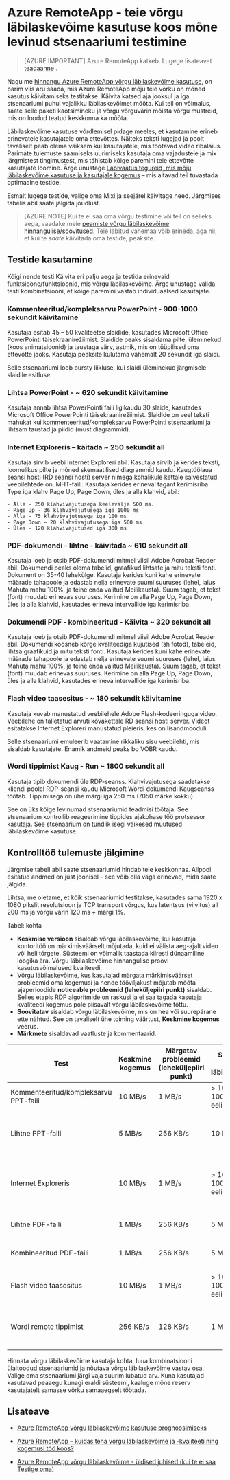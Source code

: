 <properties 
    pageTitle="Azure RemoteApp - testimine teie võrgu läbilaskevõime kasutuse mõne levinud stsenaariumi | Microsoft Azure'i"
    description="Siit saate teada, kuidas oma võrgu läbilaskevõime vajab Azure RemoteApp välja selgitada ühise kasutamise stsenaariumid, mis aitavad teil."
    services="remoteapp"
    documentationCenter="" 
    authors="lizap" 
    manager="mbaldwin" />

<tags 
    ms.service="remoteapp" 
    ms.workload="compute" 
    ms.tgt_pltfrm="na" 
    ms.devlang="na" 
    ms.topic="article" 
    ms.date="08/15/2016" 
    ms.author="elizapo" />
    
# <a name="azure-remoteapp---testing-your-network-bandwidth-usage-with-some-common-scenarios"></a>Azure RemoteApp - teie võrgu läbilaskevõime kasutuse koos mõne levinud stsenaariumi testimine

> [AZURE.IMPORTANT]
> Azure RemoteApp katkeb. Lugege lisateavet [teadaanne](https://go.microsoft.com/fwlink/?linkid=821148) .

Nagu me [hinnangu Azure RemoteApp võrgu läbilaskevõime kasutuse](remoteapp-bandwidth.md), on parim viis aru saada, mis Azure RemoteApp mõju teie võrku on mõned kasutus käivitamiseks testitakse. Käivita katsed aja jooksul ja iga stsenaariumi puhul vajalikku läbilaskevõimet mõõta. Kui teil on võimalus, saate selle paketi kaotsimineku ja võrgu võrguvärin mõista võrgu mustreid, mis on loodud teatud keskkonna ka mõõta.

    
Läbilaskevõime kasutuse võrdlemisel pidage meeles, et kasutamine erineb erinevatele kasutajatele oma ettevõttes. Näiteks teksti lugejad ja poolt tavaliselt peab olema väiksem kui kasutajatele, mis töötavad video ribalaius. Parimate tulemuste saamiseks uurimiseks kasutaja oma vajadustele ja mix järgmistest tingimustest, mis tähistab kõige paremini teie ettevõtte kasutajate loomine. Ärge unustage [Läbivaatus tegureid, mis mõju läbilaskevõime kasutuse ja kasutajale kogemus](remoteapp-bandwidthexperience.md) – mis aitavad teil tuvastada optimaalne testide.

Esmalt lugege testide, valige oma Mixi ja seejärel käivitage need. Järgmises tabelis abil saate jälgida jõudlust.

>[AZURE.NOTE] Kui te ei saa oma võrgu testimine või teil on selleks aega, vaadake meie [peamiste võrgu läbilaskevõime hinnangulise/soovitused](remoteapp-bandwidthguidelines.md). Teie läbitud vahemaa võib erineda, aga nii, et kui te *saate* käivitada oma testide, peaksite.


## <a name="the-usage-tests"></a>Testide kasutamine
Kõigi nende testi Käivita eri palju aega ja testida erinevaid funktsioone/funktsioonid, mis võrgu läbilaskevõime. Ärge unustage valida testi kombinatsiooni, et kõige paremini vastab individuaalsed kasutajate.
 
### <a name="executivecomplex-powerpoint---run-for-900-1000-seconds"></a>Kommenteeritud/kompleksarvu PowerPoint - 900-1000 sekundit käivitamine

Kasutaja esitab 45 – 50 kvaliteetse slaidide, kasutades Microsoft Office PowerPointi täisekraanirežiimist. Slaidide peaks sisaldama pilte, üleminekud (koos animatsioonid) ja taustaga värv, astmik, mis on tüüpilised oma ettevõtte jaoks. Kasutaja peaksite kulutama vähemalt 20 sekundit iga slaidi.
    
Selle stsenaariumi loob bursty liikluse, kui slaidi üleminekud järgmisele slaidile esitluse.
    
### <a name="simple-powerpoint---run-for-620-seconds"></a>Lihtsa PowerPoint - ~ 620 sekundit käivitamine

Kasutaja annab lihtsa PowerPointi faili ligikaudu 30 slaide, kasutades Microsoft Office PowerPointi täisekraanirežiimist. Slaidide on veel teksti mahukat kui kommenteeritud/kompleksarvu PowerPointi stsenaariumi ja lihtsam taustad ja pildid (must diagrammid). 
    
### <a name="internet-explorer---run-for-250-seconds"></a>Internet Exploreris – käitada ~ 250 sekundit all

Kasutaja sirvib veebi Internet Exploreri abil. Kasutaja sirvib ja kerides teksti, loomulikus pilte ja mõned skemaatilised diagrammid kaudu. Kaugtöölaua seansi hosti (RD seansi hosti) server nimega kohalikule kettale salvestatud veebilehtede on. MHT-faili. Kasutaja kerides erineval tagant kerimisriba Type iga klahv Page Up, Page Down, üles ja alla klahvid, abil:
    
    - Alla - 250 klahvivajutusega keelevälja 500 ms.
    - Page Up - 36 klahvivajutusega iga 1000 ms
    - Alla - 75 klahvivajutusega iga 100 ms
    - Page Down – 20 klahvivajutusega iga 500 ms
    - Üles - 120 klahvivajutused iga 300 ms
    
### <a name="pdf-document---simple---run-for-610-seconds"></a>PDF-dokumendi - lihtne - käivitada ~ 610 sekundit all
Kasutaja loeb ja otsib PDF-dokumendi mitmel viisil Adobe Acrobat Reader abil. Dokumendi peaks olema tabelid, graafikud lihtsate ja mitu teksti fonti. Dokument on 35-40 lehekülge. Kasutaja kerides kuni kahe erinevate määrade tahapoole ja edastab nelja erinevate suumi suuruses (lehel, laius Mahuta mahu 100%, ja teine enda valitud Meilikausta). Suum tagab, et tekst (font) muudab erinevas suuruses. Kerimine on alla Page Up, Page Down, üles ja alla klahvid, kasutades erineva intervallide iga kerimisriba.

### <a name="pdf-document---mixed---run-for-320-seconds"></a>Dokumendi PDF - kombineeritud - Käivita ~ 320 sekundit all
Kasutaja loeb ja otsib PDF-dokumendi mitmel viisil Adobe Acrobat Reader abil. Dokumendi koosneb kõrge kvaliteediga kujutised (sh fotod), tabeleid, lihtsa graafikuid ja mitu teksti fonti. Kasutaja kerides kuni kahe erinevate määrade tahapoole ja edastab nelja erinevate suumi suuruses (lehel, laius Mahuta mahu 100%, ja teine enda valitud Meilikausta). Suum tagab, et tekst (font) muudab erinevas suuruses. Kerimine on alla Page Up, Page Down, üles ja alla klahvid, kasutades erineva intervallide iga kerimisriba.

### <a name="flash-video-playback---run-for-180-seconds"></a>Flash video taasesitus - ~ 180 sekundit käivitamine
Kasutaja kuvab manustatud veebilehele Adobe Flash-kodeeringuga video. Veebilehe on talletatud arvuti kõvakettale RD seansi hosti server. Videot esitatakse Internet Exploreri manustatud pleieris, kes on lisandmooduli.

Selle stsenaariumi emuleerib vaatamine rikkaliku sisu veebilehti, mis sisaldab kasutajate. Enamik andmeid peaks bo VOBR kaudu.

### <a name="word-remote-typing---run-for-1800-seconds"></a>Wordi tippimist Kaug - Run ~ 1800 sekundit all
Kasutaja tipib dokumendi üle RDP-seanss. Klahvivajutusega saadetakse kliendi poolel RDP-seansi kaudu Microsoft Wordi dokumendi Kaugseanss töötab. Tippimisega on ühe märgi iga 250 ms (7050 märke kokku). 

See on üks kõige levinumad stsenaariumid teadmisi töötaja. See stsenaarium kontrollib reageerimine tippides ajakohase töö protsessor kasutaja. See stsenaarium on tundlik isegi väikesed muutused läbilaskevõime kasutuse.

## <a name="tracking-the-test-results"></a>Kontrolltöö tulemuste jälgimine

Järgmise tabeli abil saate stsenaariumid hindab teie keskkonnas. Allpool esitatud andmed on just joonisel – see võib olla väga erinevad, mida saate jälgida. 

Lihtsa, me oletame, et kõik stsenaariumid testitakse, kasutades sama 1920 x 1080 pikslit resolutsioon ja TCP transport võrgus, kus latentsus (viivitus) all 200 ms ja võrgu värin 120 ms + märgi 1%.

Tabel: kohta
- **Keskmise versioon** sisaldab võrgu läbilaskevõime, kui kasutaja kontoritöö on märkimisväärselt mõjutada, kuid ei välista aeg-ajalt video või heli tõrgete. Süsteemi on võimalik taastada kiiresti dünaamiline loogika ära. Võrgu läbilaskevõime hinnangulise proovi kasutusvõimalused kvaliteedi.
 - Võrgu läbilaskevõime, kus kasutajad märgata märkimisväärset probleemid oma kogemusi ja nende tööviljakust mõjutab mõõta ajaperioodide **noticeable probleemid (leheküljepiiri punkt)** sisaldab. Selles etapis RDP algoritmide on raskusi ja ei saa tagada kasutaja kvaliteedi kogemus pole piisavalt võrgu läbilaskevõime tõttu.
 - **Soovitatav** sisaldab võrgu läbilaskevõime, mis on hea või suurepärane ette nähtud. See on tavaliselt ühe toiming väärtust, **Keskmine kogemus** veerus.
 - **Märkmete** sisaldavad vaatluste ja kommentaarid.
 
| Test                  | Keskmine kogemus | Märgatav probleemid (leheküljepiiri punkt) | Soovitatav võrgu läbilaskevõime | Märkmete                                                              |
|-----------------------|--------------------|---------------------------------|-------------------------------|--------------------------------------------------------------------|
| Kommenteeritud/kompleksarvu PPT-faili | 10 MB/s             | 1 MB/s                           | > 10 MB/s, 100 MB/s eelistatud    | 1 MB/s palju animatsioone lähevad kaotsi                                   |
| Lihtne PPT-faili            | 5 MB/s              | 256 KB/s                         | 10 MB/s                        | 256 KB/s slaidide märgatav viivitusega laadimine                   |
| Internet Exploreris     | 10 MB/s             | 1 MB/s                           | > 10 MB/s, 100 MB/s eelistatud    | 1 MB/s web videod on udune ja hakkimine, Kiire kerimine on probleeme |
| Lihtne PDF-faili            | 1 MB/s              | 256 KB/s                         | 5 MB/s                         | 256 KB/s kulub samas lehe laadimiseks                       |
| Kombineeritud PDF-faili             | 1 MB/s             | 256 KB/s                         | 5 MB/s                         | 256 KB/s lehe kulub palju aega laadida    |
| Flash video taasesitus  | 10 MB/s             | 1 MB/s                           | > 10 MB/s, 100 MB/s eelistatud    | 1 MB/s video on teraline ja mõned raamid kõrvaldatakse           |
| Wordi remote tippimist    | 256 KB/s            | 128 KB/s                         | 1 MB/s                         | 256 KB/s kasutaja võib-olla märkate klahvivajutusega vahele jääv aeg             |

Hinnata võrgu läbilaskevõime kasutaja kohta, luua kombinatsiooni ülaltoodud stsenaariumid ja nõutava võrgu läbilaskevõime vastav osa. Valige oma stsenaariumi järgi vaja suurim lubatud arv. Kuna kasutajad kasutavad peaaegu kunagi eraldi süsteemi, kaaluge mõne reserv kasutajatelt samasse võrku samaaegselt töötada.
     
## <a name="learn-more"></a>Lisateave
- [Azure RemoteApp võrgu läbilaskevõime kasutuse prognoosimiseks](remoteapp-bandwidth.md)

- [Azure RemoteApp – kuidas teha võrgu läbilaskevõime ja -kvaliteeti ning kogemusi töö koos?](remoteapp-bandwidthexperience.md)

- [Azure RemoteApp võrgu läbilaskevõime - üldised juhised (kui te ei saa Testige oma)](remoteapp-bandwidthguidelines.md)